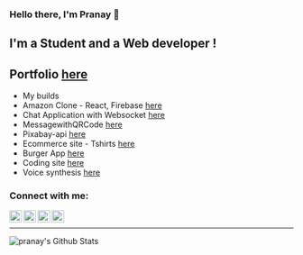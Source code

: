 ### Hello there, I'm Pranay 👋

## I'm a Student and a Web developer !
## Portfolio [here](https://pranayburra.netlify.app/)

- My builds <br />
- Amazon Clone - React, Firebase  [here](https://fir-3bc21.firebaseapp.com/)<br />
- Chat Application with Websocket [here](https://chatwithprannu.netlify.app/)<br />
- MessagewithQRCode [here](https://pranaypr6.github.io/MessagewithQRCode/)<br />
- Pixabay-api [here](https://pranaypr6.github.io/pixabay-api/)<br />
- Ecommerce site - Tshirts  [here](https://codetshirtstore.netlify.app/)<br />
- Burger App  [here](https://pranaypr6.github.io/burgerApp/)<br />
- Coding site [here](https://iwritecodebootstrap.netlify.app/#)<br />
- Voice synthesis [here](https://voicerecognitionsynthesis.netlify.app/)<br />



### Connect with me:

[<img align="left" alt="pranay | Twitter" width="22px" src="https://cdn.jsdelivr.net/npm/simple-icons@v3/icons/twitter.svg" />](https://youtube.com/pranay_burra)
[<img align="left" alt="pranay | LinkedIn" width="22px" src="https://cdn.jsdelivr.net/npm/simple-icons@v3/icons/linkedin.svg" />](https://www.linkedin.com/in/pranay-burra-3b55731aa/)
[<img align="left" alt="pranay | Instagram" width="22px" src="https://cdn.jsdelivr.net/npm/simple-icons@v3/icons/instagram.svg" />](https://www.instagram.com/prannuhh/)
[<img align="left" alt="pranaytech | YouTube" width="22px" src="https://cdn.jsdelivr.net/npm/simple-icons@v3/icons/youtube.svg" />](https://youtube.com/pranaytech)

<br />

---

<img align="left" alt="pranay's Github Stats" src="https://github-readme-stats.vercel.app/api?username=pranaypr6&show_icons=true&hide_border=true" />

